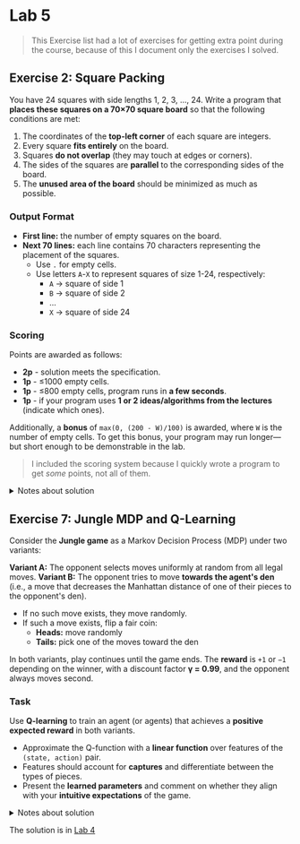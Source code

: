 # Lab 5

> This Exercise list had a lot of exercises for getting extra point during the course, because of this I document only the exercises I solved.

## Exercise 2: Square Packing

You have 24 squares with side lengths 1, 2, 3, ..., 24. Write a program that **places these squares on a 70×70 square board** so that the following conditions are met:

1. The coordinates of the **top-left corner** of each square are integers.
2. Every square **fits entirely** on the board.
3. Squares **do not overlap** (they may touch at edges or corners).
4. The sides of the squares are **parallel** to the corresponding sides of the board.
5. The **unused area of the board** should be minimized as much as possible.

### Output Format

- **First line:** the number of empty squares on the board.
- **Next 70 lines:** each line contains 70 characters representing the placement of the squares.
  - Use `.` for empty cells.
  - Use letters `A`-`X` to represent squares of size 1-24, respectively:
    - `A` → square of side 1
    - `B` → square of side 2
    - ...
    - `X` → square of side 24

### Scoring

Points are awarded as follows:

- **2p** - solution meets the specification.
- **1p** - ≤1000 empty cells.
- **1p** - ≤800 empty cells, program runs in **a few seconds**.
- **1p** - if your program uses **1 or 2 ideas/algorithms from the lectures** (indicate which ones).

Additionally, a **bonus** of `max(0, (200 - W)/100)` is awarded, where `W` is the number of empty cells. To get this bonus, your program may run longer—but short enough to be demonstrable in the lab.

> I included the scoring system because I quickly wrote a program to get *some* points, not all of them.

<details>
  <summary>Notes about solution</summary>
    The solution uses a slightly improved greedy/dfs algorithm.
</details>

## Exercise 7: Jungle MDP and Q-Learning

Consider the **Jungle game** as a Markov Decision Process (MDP) under two variants:

**Variant A:** The opponent selects moves uniformly at random from all legal moves.
**Variant B:** The opponent tries to move **towards the agent's den** (i.e., a move that decreases the Manhattan distance of one of their pieces to the opponent's den).

- If no such move exists, they move randomly.
- If such a move exists, flip a fair coin:
  - **Heads:** move randomly
  - **Tails:** pick one of the moves toward the den

In both variants, play continues until the game ends. The **reward** is `+1` or `−1` depending on the winner, with a discount factor **γ = 0.99**, and the opponent always moves second.

### Task

Use **Q-learning** to train an agent (or agents) that achieves a **positive expected reward** in both variants.  

- Approximate the Q-function with a **linear function** over features of the `(state, action)` pair.  
- Features should account for **captures** and differentiate between the types of pieces.  
- Present the **learned parameters** and comment on whether they align with your **intuitive expectations** of the game.

<details>
  <summary>Notes about solution</summary>
    The solution is in the Lab 4 folder because otherwise it would require duplicating Base files and the ease of polymorphing the agent for using different algorithms was simply too convenient to ignore.
</details>

The solution is in [Lab 4](../Lab%204/)
